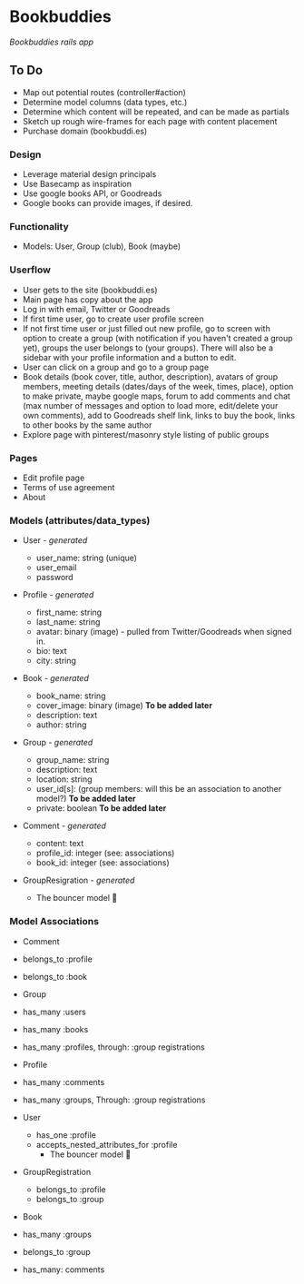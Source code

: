 # Bookbuddies
_Bookbuddies rails app_

## To Do
* Map out potential routes (controller#action)
* Determine model columns (data types, etc.)
* Determine which content will be repeated, and can be made as partials
* Sketch up rough wire-frames for each page with content placement
* Purchase domain (bookbuddi.es)

### Design
* Leverage material design principals
* Use Basecamp as inspiration
* Use google books API, or Goodreads
* Google books can provide images, if desired.

### Functionality
* Models: User, Group (club), Book (maybe)

### Userflow
* User gets to the site (bookbuddi.es)
* Main page has copy about the app
* Log in with email, Twitter or Goodreads
* If first time user, go to create user profile screen
* If not first time user or just filled out new profile, go to screen with option to create a group (with notification if you haven't created a group yet), groups the user belongs to (your groups).  There will also be a sidebar with your profile information and a button to edit.
* User can click on a group and go to a group page
* Book details (book cover, title, author, description), avatars of group members, meeting details (dates/days of the week, times, place), option to make private, maybe google maps, forum to add comments and chat (max number of messages and option to load more, edit/delete your own comments), add to Goodreads shelf link, links to buy the book, links to other books by the same author
* Explore page with pinterest/masonry style listing of public groups

### Pages
* Edit profile page
* Terms of use agreement
* About

### Models (attributes/data_types)

* User _- generated_
	* user_name: string (unique)
	* user_email
	* password

* Profile _- generated_
	* first_name: string
	* last_name: string
	* avatar: binary (image) - pulled from Twitter/Goodreads when signed in.
	* bio: text
	* city: string

* Book _- generated_
	* book_name: string
	* cover_image: binary (image) **To be added later**
	* description: text
	* author: string

* Group _- generated_
	* group_name: string
	* description: text
	* location: string
	* user_id[s]: (group members: will this be an association to another model?) **To be added later**
	* private: boolean **To be added later**

* Comment _- generated_
	* content: text
	* profile_id: integer (see: associations)
	* book_id: integer (see: associations)

* GroupResigration _- generated_
	* The bouncer model 💪

### Model Associations

* Comment
 * belongs_to :profile
 * belongs_to :book

* Group
 * has_many :users
 * has_many :books
 * has_many :profiles, through: :group registrations

* Profile
 * has_many :comments
 * has_many :groups, Through: :group registrations

* User
	* has_one :profile
  * accepts_nested_attributes_for :profile
	* The bouncer model 💪
	
* GroupRegistration
	* belongs_to :profile
	* belongs_to :group

* Book
 * has_many :groups
 * belongs_to :group
 * has_many: comments